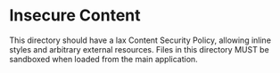 # Insecure Content
This directory should have a lax Content Security Policy, allowing inline styles and arbitrary external resources.
Files in this directory MUST be sandboxed when loaded from the main application.
